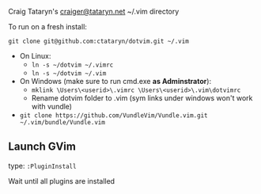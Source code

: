 Craig Tataryn's <craiger@tataryn.net> ~/.vim directory

To run on a fresh install:

`git clone git@github.com:ctataryn/dotvim.git ~/.vim`

* On Linux:
   * `ln -s ~/dotvim ~/.vimrc`
   * `ln -s ~/dotvim ~/.vim`
* On Windows (make sure to run cmd.exe **as Adminstrator**):
   * `mklink \Users\<userid>\.vimrc \Users\<userid>\.vim\dotvimrc`
   * Rename dotvim folder to .vim (sym links under windows won't work with vundle)
* `git clone https://github.com/VundleVim/Vundle.vim.git ~/.vim/bundle/Vundle.vim`

## Launch GVim
type: `:PluginInstall`

Wait until all plugins are installed
